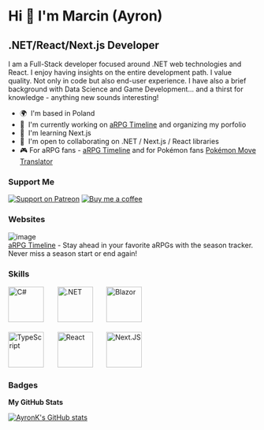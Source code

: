 Hi 👋 I'm Marcin (Ayron)
=======================

.NET/React/Next.js Developer
------------------------

I am a Full-Stack developer focused around .NET web technologies and React. I enjoy having insights on the entire development path. I value quality. Not only in code but also end-user experience. I have also a brief background with Data Science and Game Development... and a thirst for knowledge - anything new sounds interesting!

* 🌍  I'm based in Poland
* 🚀  I'm currently working on [aRPG Timeline](https://www.arpg-timeline.com) and organizing my porfolio
* 🧠  I'm learning Next.js
* 🤝  I'm open to collaborating on .NET / Next.js / React libraries
* :video_game: For aRPG fans - [aRPG Timeline](https://www.arpg-timeline.com) and for Pokémon fans [Pokémon Move Translator](https://poke-move-translator.netlify.app)

### Support Me

<a href="https://www.patreon.com/AyronK"><img src="https://img.shields.io/badge/Support_on_Patreon-test2?style=for-the-badge&color=grey&logo=patreon" alt="Support on Patreon"></a>
<a href="https://coff.ee/ayron"><img src="https://img.shields.io/badge/Buy_me_a_coffee-test2?style=for-the-badge&color=grey&logo=buymeacoffee" alt="Buy me a coffee"></a>  

### Websites
![image](https://arpg-timeline.com/assets/seoimage.png)  
[aRPG Timeline](https://www.arpg-timeline.com) - Stay ahead in your favorite aRPGs with the season tracker.
Never miss a season start or end again!

### Skills

<p align="left">
<a href="https://docs.microsoft.com/en-us/dotnet/csharp/" target="_blank" rel="noreferrer"><img src="https://cdn.cdnlogo.com/logos/c/27/c.svg" width="72" height="72" alt="C#" /></a>&nbsp;&nbsp;&nbsp;&nbsp;&nbsp;&nbsp;
<a href="https://dotnet.microsoft.com/en-us/" target="_blank" rel="noreferrer"><img src="https://upload.wikimedia.org/wikipedia/commons/thumb/7/7d/Microsoft_.NET_logo.svg/456px-Microsoft_.NET_logo.svg.png" width="72" height="72" alt=".NET" /></a>&nbsp;&nbsp;&nbsp;&nbsp;&nbsp;&nbsp;
<a href="https://docs.microsoft.com/pl-pl/aspnet/core/blazor/?view=aspnetcore-6.0" target="_blank" rel="noreferrer"><img src="https://upload.wikimedia.org/wikipedia/commons/thumb/d/d0/Blazor.png/800px-Blazor.png" width="72" height="72" alt="Blazor" /></a>&nbsp;&nbsp;&nbsp;&nbsp;&nbsp;&nbsp;
<br/>
<br/>
<a href="https://www.typescriptlang.org/" target="_blank" rel="noreferrer"><img src="https://raw.githubusercontent.com/danielcranney/readme-generator/main/public/icons/skills/typescript-colored.svg" width="72" height="72" alt="TypeScript" /></a>&nbsp;&nbsp;&nbsp;&nbsp;&nbsp;&nbsp;
<a href="https://reactjs.org/" target="_blank" rel="noreferrer"><img src="https://raw.githubusercontent.com/danielcranney/readme-generator/main/public/icons/skills/react-colored.svg" width="72" height="72" alt="React" /></a>&nbsp;&nbsp;&nbsp;&nbsp;&nbsp;&nbsp;
<a href="https://nextjs.org/" target="_blank" rel="noreferrer"><img src="https://raw.githubusercontent.com/danielcranney/readme-generator/main/public/icons/skills/nextjs.svg" width="72" height="72" alt="Next.JS" /></a>&nbsp;&nbsp;&nbsp;&nbsp;&nbsp;&nbsp;
</p>

### Badges

<b>My GitHub Stats</b>

<a href="http://www.github.com/AyronK"><img src="https://github-readme-stats.vercel.app/api?username=AyronK&show_icons=true&hide=contribs&count_private=true&title_color=3382ed&text_color=ffffff&icon_color=3382ed&bg_color=1c1917&hide_border=true&show_icons=true" alt="AyronK's GitHub stats" /></a>
